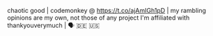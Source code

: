 chaotic good | codemonkey @ https://t.co/ajAmIGh1pD | my rambling opinions are my own, not those of any project I'm affiliated with thankyouverymuch | 🗣️ 🇩🇪 🇺🇸
